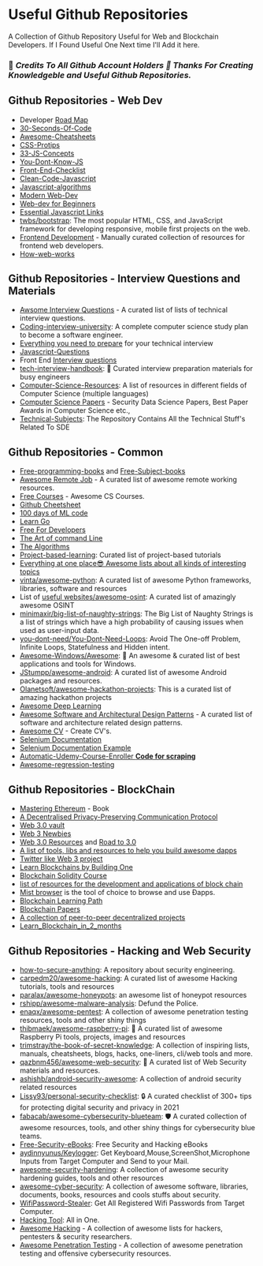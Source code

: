 
# Useful Github Repositories

A Collection of Github Repository Useful for Web and Blockchain Developers.
If I Found Useful One Next time I'll Add it here.

### 🎉 *Credits To All Github Account Holders 👏 Thanks For Creating Knowledgeble and Useful Github Repositories.*

## Github Repositories - Web Dev

* Developer [Road Map](https://github.com/kamranahmedse/developer-roadmap)
* [30-Seconds-Of-Code](https://github.com/30-seconds/30-seconds-of-code)
* [Awesome-Cheatsheets](https://github.com/LeCoupa/awesome-cheatsheets)
* [CSS-Protips](https://github.com/AllThingsSmitty/css-protips)
* [33-JS-Concepts](https://github.com/leonardomso/33-js-concepts)
* [You-Dont-Know-JS](https://github.com/getify/You-Dont-Know-JS/)
* [Front-End-Checklist](https://github.com/thedaviddias/Front-End-Checklist)
* [Clean-Code-Javascript](https://github.com/ryanmcdermott/clean-code-javascript)
* [Javascript-algorithms](https://github.com/trekhleb/javascript-algorithms)
* [Modern Web-Dev](https://github.com/dexteryy/spellbook-of-modern-webdev)
* [Web-dev for Beginners](https://microsoft.github.io/Web-Dev-For-Beginners/#/)
* [Essential Javascript Links](https://gist.github.com/ericelliott/d576f72441fc1b27dace/0cee592f8f8b7eae39c4b3851ae92b00463b67b9)
* [twbs/bootstrap](https://github.com/twbs/bootstrap): The most popular HTML, CSS, and JavaScript framework for developing responsive, mobile first projects on the web.
* [Frontend Development](https://github.com/dypsilon/frontend-dev-bookmarks) - Manually curated collection of resources for frontend web developers.
* [How-web-works](https://github.com/vasanthk/how-web-works)

## Github Repositories - Interview Questions and Materials

* [Awsome Interview Questions](https://github.com/DopplerHQ/awesome-interview-questions) - A curated list of lists of technical interview questions.
* [Coding-interview-university](https://github.com/jwasham/coding-interview-university#books-for-data-structures-and-algorithms): A complete computer science study plan to become a software engineer.
* [Everything you need to prepare](https://github.com/Olshansk/interview) for your technical interview
* [Javascript-Questions](https://github.com/lydiahallie/javascript-questions)
* Front End [Interview questions](https://github.com/h5bp/Front-end-Developer-Interview-Questions) 
* [tech-interview-handbook](https://github.com/yangshun/tech-interview-handbook): 💯 Curated interview preparation materials for busy engineers
* [Computer-Science-Resources](https://github.com/the-akira/Computer-Science-Resources): A list of resources in different fields of Computer Science (multiple languages)
* [Computer Science Papers](https://github.com/papers-we-love/papers-we-love) - Security Data Science Papers, Best Paper Awards in Computer Science etc.,
* [Technical-Subjects](https://github.com/mrpawan-gupta/Technical-Subjects): The Repository Contains All the Technical Stuff's Related To SDE


## Github Repositories - Common

* [Free-programming-books](https://github.com/EbookFoundation/free-programming-books/blob/main/books/free-programming-books-langs.md) and [Free-Subject-books](https://github.com/EbookFoundation/free-programming-books/blob/main/books/free-programming-books-subjects.md)
* [Awesome Remote Job](https://github.com/lukasz-madon/awesome-remote-job) - A curated list of awesome remote working resources.
* [Free Courses](https://github.com/prakhar1989/awesome-courses) - Awesome CS Courses.
* [Github Cheetsheet](https://github.com/tiimgreen/github-cheat-sheet)
* [100 days of ML code](https://github.com/Avik-Jain/100-Days-Of-ML-Code)
* [Learn Go](https://github.com/inancgumus/learngo)
* [Free For Developers](https://github.com/ripienaar/free-for-dev#table-of-contents)
* [The Art of command Line](https://github.com/jlevy/the-art-of-command-line)
* [The Algorithms](https://github.com/orgs/TheAlgorithms/repositories)
* [Project-based-learning](https://github.com/practical-tutorials/project-based-learning): Curated list of project-based tutorials
* [Everything at one place😎 Awesome lists about all kinds of interesting topics](https://github.com/sindresorhus/awesome)
* [vinta/awesome-python](https://github.com/vinta/awesome-python): A curated list of awesome Python frameworks, libraries, software and resources
* List of [useful websites/awesome-osint](https://github.com/jivoi/awesome-osint): A curated list of amazingly awesome OSINT
* [minimaxir/big-list-of-naughty-strings](https://github.com/minimaxir/big-list-of-naughty-strings): The Big List of Naughty Strings is a list of strings which have a high probability of causing issues when used as user-input data.
* [you-dont-need/You-Dont-Need-Loops](https://github.com/you-dont-need/You-Dont-Need-Loops): Avoid The One-off Problem, Infinite Loops, Statefulness and Hidden intent.
* [Awesome-Windows/Awesome](https://github.com/Awesome-Windows/Awesome): 🎉 An awesome & curated list of best applications and tools for Windows.
* [JStumpp/awesome-android](https://github.com/JStumpp/awesome-android): A curated list of awesome Android packages and resources.
* [Olanetsoft/awesome-hackathon-projects](https://github.com/Olanetsoft/awesome-hackathon-projects): This is a curated list of amazing hackathon projects
* [Awesome Deep Learning](https://github.com/ChristosChristofidis/awesome-deep-learning)
* [Awesome Software and Architectural Design Patterns](https://github.com/DovAmir/awesome-design-patterns) - A curated list of software and architecture related design patterns.
* [Awesome CV](https://github.com/posquit0/Awesome-CV) - Create CV's.
* [Selenium Documentation](https://github.com/SeleniumHQ/selenium)
* [Selenium Documentation Example](https://github.com/prisma-archive/chromeless)
* [Automatic-Udemy-Course-Enroller **Code for scraping**](https://github.com/aapatre/Automatic-Udemy-Course-Enroller-GET-PAID-UDEMY-COURSES-for-FREE)
* [Awesome-regression-testing](https://github.com/mojoaxel/awesome-regression-testing)



## Github Repositories - BlockChain

* [Mastering Ethereum](https://github.com/ethereumbook/ethereumbook) - Book
* [A Decentralised Privacy-Preserving Communication Protocol](https://github.com/w3f/messaging)
* [Web 3.0 vault](https://github.com/Tikam02/Web3.0_Vault)
* [Web 3 Newbies](https://github.com/Indizr/web3newbies/blob/master/web3newbies.md)
* [Web 3.0 Resources](https://github.com/FrancescoXX/100-days-of-Web3) and [Road to 3.0](https://github.com/dingzhanjun/Road-to-web-3.0)
* [A list of tools, libs and resources to help you build awesome dapps](https://github.com/JoinColony/awesome-web3)
* [Twitter like Web 3 project](https://github.com/Zeno3463/web3.0-twitter-clone)
* [Learn Blockchains by Building One](https://github.com/dvf/blockchain)
* [Blockchain Solidity Course](https://github.com/smartcontractkit/full-blockchain-solidity-course-py)
* [list of resources for the development and applications of block chain](https://github.com/yjjnls/awesome-blockchain)
* [Mist browser](https://github.com/ethereum/mist) is the tool of choice to browse and use Ðapps.
* [Blockchain Learning Path](https://github.com/protofire/blockchain-learning-path)
* [Blockchain Papers](https://github.com/decrypto-org/blockchain-papers)
* [A collection of peer-to-peer decentralized projects](https://github.com/moshest/p2p-index)
* [Learn_Blockchain_in_2_months](https://github.com/llSourcell/Learn_Blockchain_in_2_months)


## Github Repositories - Hacking and Web Security

* [how-to-secure-anything](https://github.com/veeral-patel/how-to-secure-anything): A repository about security engineering.
* [carpedm20/awesome-hacking](https://github.com/carpedm20/awesome-hacking#reverse-engineering): A curated list of awesome Hacking tutorials, tools and resources
* [paralax/awesome-honeypots](https://github.com/paralax/awesome-honeypots): an awesome list of honeypot resources
* [rshipp/awesome-malware-analysis](https://github.com/rshipp/awesome-malware-analysis#domain-analysis): Defund the Police.
* [enaqx/awesome-pentest](https://github.com/enaqx/awesome-pentest#ddos-tools): A collection of awesome penetration testing resources, tools and other shiny things
* [thibmaek/awesome-raspberry-pi](https://github.com/thibmaek/awesome-raspberry-pi): 📝 A curated list of awesome Raspberry Pi tools, projects, images and resources
* [trimstray/the-book-of-secret-knowledge](https://github.com/trimstray/the-book-of-secret-knowledge#tool-openssl): A collection of inspiring lists, manuals, cheatsheets, blogs, hacks, one-liners, cli/web tools and more.
* [qazbnm456/awesome-web-security](https://github.com/qazbnm456/awesome-web-security#tricks-sql-injection): 🐶 A curated list of Web Security materials and resources.
* [ashishb/android-security-awesome](https://github.com/ashishb/android-security-awesome): A collection of android security related resources
* [Lissy93/personal-security-checklist](https://github.com/Lissy93/personal-security-checklist): 🔒 A curated checklist of 300+ tips for protecting digital security and privacy in 2021
* [fabacab/awesome-cybersecurity-blueteam](https://github.com/fabacab/awesome-cybersecurity-blueteam#phishing-awareness-and-reporting): 🛡️ A curated collection of awesome resources, tools, and other shiny things for cybersecurity blue teams.
* [Free-Security-eBooks](https://github.com/Hack-with-Github/Free-Security-eBooks): Free Security and Hacking eBooks
* [aydinnyunus/Keylogger](https://github.com/aydinnyunus/Keylogger): Get Keyboard,Mouse,ScreenShot,Microphone Inputs from Target Computer and Send to your Mail.
* [awesome-security-hardening](https://github.com/decalage2/awesome-security-hardening#password-generators): A collection of awesome security hardening guides, tools and other resources
* [awesome-cyber-security](https://github.com/fabionoth/awesome-cyber-security): A collection of awesome software, libraries, documents, books, resources and cools stuffs about security.
* [WifiPassword-Stealer](https://github.com/aydinnyunus/WifiPassword-Stealer): Get All Registered Wifi Passwords from Target Computer.
* [Hacking Tool](https://github.com/Z4nzu/hackingtool): All in One.
* [Awesome Hacking](https://github.com/Hack-with-Github/Awesome-Hacking) - A collection of awesome lists for hackers, pentesters & security researchers.
* [Awesome Penetration Testing](https://github.com/enaqx/awesome-pentest) - A collection of awesome penetration testing and offensive cybersecurity resources.



